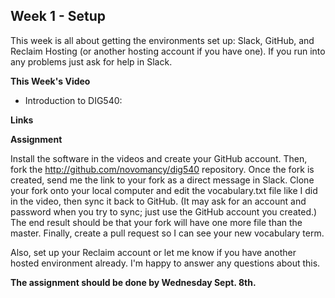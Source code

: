 ## Week 1 - Setup

This week is all about getting the environments set up: Slack, GitHub, and Reclaim Hosting (or another hosting account if you have one). If you run into any problems just ask for help in Slack.

**This Week's Video**

- Introduction to DIG540: 

**Links**


**Assignment**

Install the software in the videos and create your GitHub account. Then, fork the <http://github.com/novomancy/dig540> repository. Once the fork is created, send me the link to your fork as a direct message in Slack. Clone your fork onto your local computer and edit the vocabulary.txt file like I did in the video, then sync it back to GitHub. (It may ask for an account and password when you try to sync; just use the GitHub account you created.) The end result should be that your fork will have one more file than the master. Finally, create a pull request so I can see your new vocabulary term.

Also, set up your Reclaim account or let me know if you have another hosted environment already. I'm happy to answer any questions about this.

**The assignment should be done by Wednesday Sept. 8th.**
